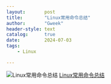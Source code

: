 ```yaml
---
layout:       post
title:        "Linux常用命令总结"
author:       "Gweek"
header-style: text
catalog:      true
date:         2024-07-03
tags:
    - Linux

---
```


![Linux常用命令总结](https://cdn.jsdelivr.net/gh/soslane/picgo/path/20240607123343.png)
[Linux常用命令总结](https://drive.filen.io/d/9d70b19e-bf55-4b2d-acb5-3a25a79c0d36#CuhgHn5smvFIFSV0fNKgfWcALjRQW3gj)
